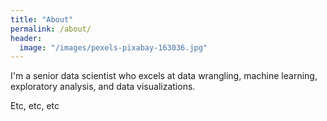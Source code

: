 ```yaml
---
title: "About"
permalink: /about/
header:
  image: "/images/pexels-pixabay-163036.jpg"
---
```


I'm a senior data scientist who excels at data wrangling, machine learning, exploratory analysis, and data visualizations.

Etc, etc, etc
